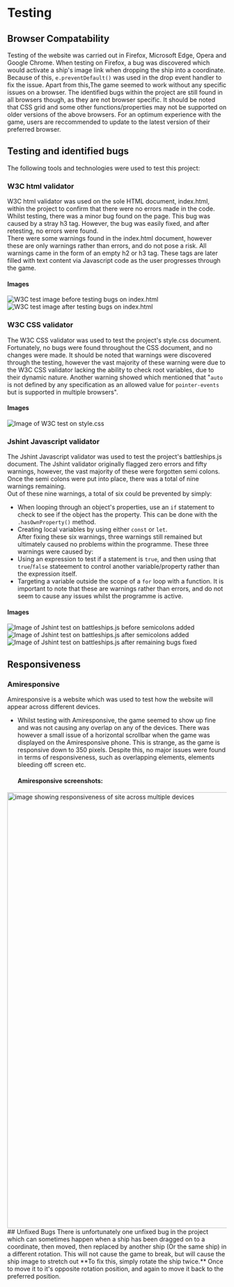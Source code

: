 # Testing
## Browser Compatability
Testing of the website was carried out in Firefox, Microsoft Edge, Opera and Google Chrome. When testing on Firefox, a bug was discovered which would activate a ship's image link when dropping the ship into a coordinate. Because of this, ```e.preventDefault()``` was used in the drop event handler to fix the issue.
Apart from this,The game seemed to work without any specific issues on a browser. The identified bugs within the project are still found in all browsers though, as they are not browser specific.
It should be noted that CSS grid and some other functions/properties may not be supported on older versions of the above browsers. For an optimum experience with the game, users are reccommended to update to the latest version of their preferred browser.
## Testing and identified bugs
The following tools and technologies were used to test this project:
### **W3C html validator**
W3C html validator was used on the sole HTML document, index.html, within the project to confirm that there were no errors made in the code. Whilst testing, there was a minor bug found on the page. This bug was caused by a stray h3 tag. However, the bug was easily fixed, and after retesting, no errors were found.  
There were some warnings found in the index.html document, however these are only warnings rather than errors, and do not pose a risk. All warnings came in the form of an empty h2 or h3 tag. These tags are later filled with text content via Javascript code as the user progresses through the game.
#### **Images**  
  ![W3C test image before testing bugs on index.html](assets/code-screenshots/w3c-html-validation-testing-before.png "W3C test before testing bugs on index.html")
  ![W3C test image after testing bugs on index.html](assets/code-screenshots/w3c-html-validation-testing-after.png "W3C test after testing bugs on index.html")
### **W3C CSS validator**
The W3C CSS validator was used to test the project's style.css document. 
Fortunately, no bugs were found throughout the CSS document, and no changes were made. It should be noted that warnings were discovered through the testing, however the vast majority of these warning were due to the W3C CSS validator lacking the ability to check root variables, due to their dynamic nature. Another warning showed which mentioned that "```auto``` is not defined by any specification as an allowed value for ```pointer-events``` but is supported in multiple browsers".
#### **Images**
  ![Image of W3C test on style.css](assets/code-screenshots/w3c-css-validation-testing.png "W3C test on style.css")
### **Jshint Javascript validator**
The Jshint Javascript validator was used to test the project's battleships.js document. The Jshint validator originally flagged zero errors and fifty warnings, however, the vast majority of these were forgotten semi colons. Once the semi colons were put into place, there was a total of nine warnings remaining.  
Out of these nine warnings, a total of six could be prevented by simply:
  - When looping through an object's properties, use an ```if``` statement to check to see if the object has the property. This can be done with the ```.hasOwnProperty()``` method.
  - Creating local variables by using either ```const``` or ```let```.  
After fixing these six warnings, three warnings still remained but ultimately caused no problems within the programme. These three warnings were caused by:
  - Using an expression to test if a statement is ```true```, and then using that ```true```/```false``` stateement to control another variable/property rather than the expression itself.
  - Targeting a variable outside the scope of a ```for``` loop with a function.
It is important to note that these are warnings rather than errors, and do not seem to cause any issues whilst the programme is active.
#### **Images**
![Image of Jshint test on battleships.js before semicolons added](assets/code-screenshots/jshint-javascript-testing-before-semicolons.png "jshint test on battleships.js")
![Image of Jshint test on battleships.js after semicolons added](assets/code-screenshots/jshint-javascript-testing-before.png "jshint test on battleships.js")
![Image of Jshint test on battleships.js after remaining bugs fixed](assets/code-screenshots/jshint-javascript-testing-after.png "jshint test on battleships.js")
## Responsiveness
### **Amiresponsive**
Amiresponsive is a website which was used to test how the website will appear across different devices.
- Whilst testing with Amiresponsive, the game seemed to show up fine and was not causing any overlap on any of the devices. There was however a small issue of a horizontal scrollbar when the game was displayed on the Amiresponsive phone. This is strange, as the game is responsive down to 350 pixels. Despite this, no major issues were found in terms of responsiveness, such as overlapping elements, elements bleeding off screen etc.
  #### Amiresponsive screenshots:
<img width ="1000" alt ="image showing responsiveness of site across multiple devices" src ="assets/images/rushdown-amiresponsive-image.png">
## Unfixed Bugs
There is unfortunately one unfixed bug in the project which can sometimes happen when a ship has been dragged on to a coordinate, then moved, then replaced by another ship (Or the same ship) in a different rotation. This will not cause the game to break, but will cause the ship image to stretch out
**To fix this, simply rotate the ship twice.** Once to move it to it's opposite rotation position, and again to move it back to the preferred position.